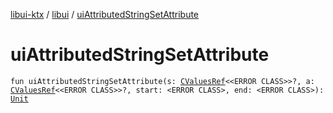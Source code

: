 [libui-ktx](../index.md) / [libui](index.md) / [uiAttributedStringSetAttribute](./ui-attributed-string-set-attribute.md)

# uiAttributedStringSetAttribute

`fun uiAttributedStringSetAttribute(s: `[`CValuesRef`](../kotlinx.cinterop/-c-values-ref/index.md)`<<ERROR CLASS>>?, a: `[`CValuesRef`](../kotlinx.cinterop/-c-values-ref/index.md)`<<ERROR CLASS>>?, start: <ERROR CLASS>, end: <ERROR CLASS>): `[`Unit`](https://kotlinlang.org/api/latest/jvm/stdlib/kotlin/-unit/index.html)